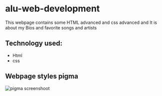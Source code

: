 # alu-web-development
This webpage contains some HTML advanced and css advanced and It is about my Bios and favorite songs and artists
## Technology used: 
- Html
- css
## Webpage styles pigma
![pigma screenshoot](https://user-images.githubusercontent.com/75361272/192749841-cd8413ac-5306-4e61-9bf0-00c3615c395d.png)
